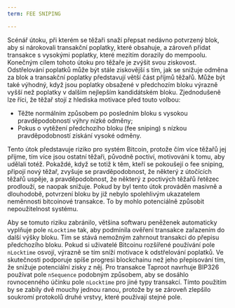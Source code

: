```yaml
---
term: FEE SNIPING

---
```

Scénář útoku, při kterém se těžaři snaží přepsat nedávno potvrzený blok, aby si nárokovali transakční poplatky, které obsahuje, a zároveň přidat transakce s vysokými poplatky, které mezitím dorazily do mempoolu. Konečným cílem tohoto útoku pro těžaře je zvýšit svou ziskovost. Odstřelování poplatků může být stále ziskovější s tím, jak se snižuje odměna za blok a transakční poplatky představují větší část příjmů těžařů. Může být také výhodný, když jsou poplatky obsažené v předchozím bloku výrazně vyšší než poplatky v dalším nejlepším kandidátském bloku. Zjednodušeně lze říci, že těžař stojí z hlediska motivace před touto volbou:


- Těžte normálním způsobem po posledním bloku s vysokou pravděpodobností výhry nízké odměny;
- Pokus o vytěžení předchozího bloku (fee sniping) s nízkou pravděpodobností získání vysoké odměny.

Tento útok představuje riziko pro systém Bitcoin, protože čím více těžařů jej přijme, tím více jsou ostatní těžaři, původně poctiví, motivováni k tomu, aby udělali totéž. Pokaždé, když se totiž k těm, kteří se pokoušejí o fee sniping, připojí nový těžař, zvyšuje se pravděpodobnost, že některý z útočících těžařů uspěje, a pravděpodobnost, že některý z poctivých těžařů řetězec prodlouží, se naopak snižuje. Pokud by byl tento útok prováděn masivně a dlouhodobě, potvrzení bloku by již nebylo spolehlivým ukazatelem neměnnosti bitcoinové transakce. To by mohlo potenciálně způsobit nepoužitelnost systému.

Aby se tomuto riziku zabránilo, většina softwaru peněženek automaticky vyplňuje pole `nLocktime` tak, aby podmínila ověření transakce zařazením do další výšky bloku. Tím se stává nemožným zahrnout transakci do přepisu předchozího bloku. Pokud si uživatelé Bitcoinu rozšířené používání pole `nLocktime` osvojí, výrazně se tím sníží motivace k odstřelování poplatků. Ve skutečnosti podporuje spíše progresi blockchainu než jeho přepisování tím, že snižuje potenciální zisky z něj. Pro transakce Taproot navrhuje BIP326 používat pole `nSequence` podobným způsobem, aby se dosáhlo rovnocenného účinku pole `nLocktime` pro jiné typy transakcí. Tímto použitím by se zabily dvě mouchy jednou ranou, protože by se zároveň zlepšilo soukromí protokolů druhé vrstvy, které používají stejné pole.